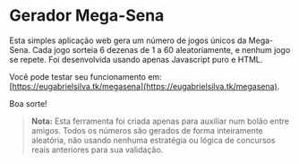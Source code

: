 # Gerador Mega-Sena
Esta simples aplicação web gera um número de jogos únicos da Mega-Sena. Cada jogo sorteia 6 dezenas de 1 a 60 aleatoriamente, e nenhum jogo se repete. Foi desenvolvida usando apenas Javascript puro e HTML.

Você pode testar seu funcionamento em: [https://eugabrielsilva.tk/megasena](https://eugabrielsilva.tk/megasena).

Boa sorte!

> **Nota:** Esta ferramenta foi criada apenas para auxiliar num bolão entre amigos. Todos os números são gerados de forma inteiramente aleatória, não usando nenhuma estratégia ou lógica de concursos reais anteriores para sua validação.